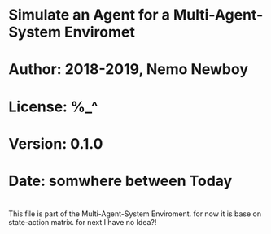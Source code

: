 # Simulate an Agent for a Multi-Agent-System Enviromet 

# Author: 2018-2019, Nemo Newboy
# License: %_^
# Version: 0.1.0
# Date: somwhere between Today
#


This file is part of the Multi-Agent-System Enviroment.
for now it is base on state-action matrix. for next I have no Idea?!


